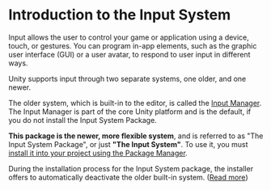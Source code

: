 # Introduction to the Input System

Input allows the user to control your game or application using a device, touch, or gestures. You can program in-app elements, such as the graphic user interface (GUI) or a user avatar, to respond to user input in different ways.

Unity supports input through two separate systems, one older, and one newer.

The older system, which is built-in to the editor, is called the [Input Manager](https://docs.unity3d.com/Manual/class-InputManager.html). The Input Manager is part of the core Unity platform and is the default, if you do not install the Input System Package.

**This package is the newer, more flexible system**, and is referred to as "The Input System Package", or just **"The Input System"**. To use it, you must [install it into your project using the Package Manager](Installation.md).

During the installation process for the Input System package, the installer offers to automatically deactivate the older built-in system. ([Read more](Installation))